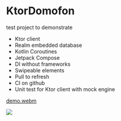 # KtorDomofon

test project to demonstrate
* Ktor client
* Realm embedded database
* Kotlin Coroutines
* Jetpack Compose
* DI without frameworks
* Swipeable elements
* Pull to refresh
* CI on github
* Unit test for Ktor client with mock engine 

[demo.webm](https://github.com/alexey-chaichuk/KtorDomofon/assets/2563812/11686fdc-c230-481d-8ebd-aec76ad8deb4)

![](https://view-counter.tobyhagan.com/?user={alexey-chaichuk}&base=3c3c3c&accent=black&text=orange&flat=true)
